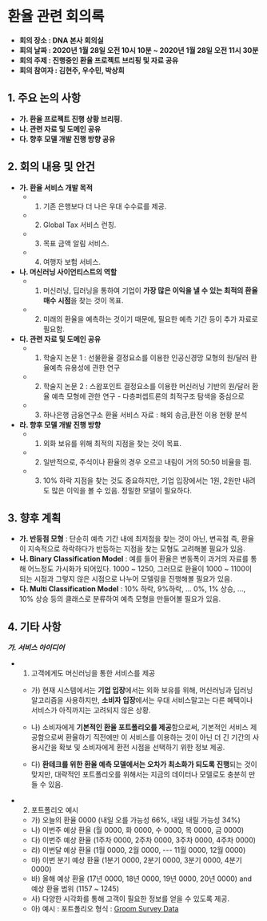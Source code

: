 # 환율 관련 회의록

- **회의 장소 : DNA 본사 회의실**
- **회의 날짜 : 2020년 1월 28일 오전 10시 10분 ~ 2020년 1월 28일 오전 11시 30분**
- **회의 주제 : 진행중인 환율 프로젝트 브리핑 및 자료 공유**
- **회의 참여자 : 김현주, 우수민, 박상희**

## 1. 주요 논의 사항

- **가. 환율 프로젝트 진행 상황 브리핑.**
- **나. 관련 자료 및 도메인 공유**
- **다. 향후 모델 개발 진행 방향 공유**

## 2. 회의 내용 및 안건

- **가. 환율 서비스 개발 목적**
  - 1) 기존 은행보다 더 나은 우대 수수료를 제공.
  - 2) Global Tax 서비스 런칭.
  - 3) 목표 금액 알림 서비스.
  - 4) 여행자 보험 서비스.
- **나. 머신러닝 사이언티스트의 역할**
  - 1) 머신러닝, 딥러닝을 통하여 기업이 **가장 많은 이익을 낼 수 있는 최적의 환율 매수 시점**을 찾는 것이 목표.
  - 2) 미래의 환율을 예측하는 것이기 때문에, 필요한 예측 기간 등이 추가 자료로 필요함.
- **다. 관련 자료 및 도메인 공유**
  - 1) 학술지 논문 1 : 선물환율 결정요소를 이용한 인공신경망 모형의 원/달러 환율예측 유용성에 관한 연구
  - 2) 학술지 논문 2 : 스왑포인트 결정요소를 이용한 머신러닝 기반의 원/달러 환율 예측 모형에 관한 연구 - 다층퍼셉트론의 최적구조 탐색을 중심으로
  - 3) 하나은행 금융연구소 환율 서비스 자료 : 해외 송금,환전 이용 현황 분석
- **라. 향후 모델 개발 진행 방향**
  - 1) 외화 보유를 위해 최적의 지점을 찾는 것이 목표.
  - 2) 일반적으로, 주식이나 환율의 경우 오르고 내림이 거의 50:50 비율을 띔.
  - 3) 10% 하락 지점을 찾는 것도 중요하지만, 기업 입장에서는 1원, 2원만 내려도 많은 이익을 볼 수 있음. 정밀한 모델이 필요하다.

## 3. 향후 계획

- **가. 반등점 모형** : 단순히 예측 기간 내에 최저점을 찾는 것이 아닌, 변곡점 즉, 환율이 지속적으로 하락하다가 반등하는 지점을 찾는 모형도 고려해볼 필요가 있음.
- **나. Binary Classification Model** : 예를 들어 환율은 변동폭이 과거의 자료를 통해 어느정도 가시화가 되어있다. 1000 ~ 1250, 그러므로 환율이 1000 ~ 1100이 되는 시점과 그렇지 않은 시점으로 나누어 모델링을 진행해볼 필요가 있음.
- **다. Multi Classification Model** : 10% 하락, 9%하락, ... 0%, 1% 상승, ..., 10% 상승 등의 클래스로 분류하여 예측 모형을 만들어볼 필요가 있음.

## 4. 기타 사항

***가. 서비스 아이디어***

- 1) 고객에게도 머신러닝을 통한 서비스를 제공

  - 가) 현재 시스템에서는 **기업 입장**에서는 외화 보유를 위해, 머신러닝과 딥러닝 알고리즘을 사용하지만, **소비자 입장**에서는 우대 서비스말고는 다른 혜택이나 서비스가 아직까지는 고려되지 않은 상황.

  - 나) 소비자에게 **기본적인 환율 포트폴리오를 제공**함으로써, 기본적인 서비스 제공함으로써 환율하기 직전에만 이 서비스를 이용하는 것이 아닌 더 긴 기간의 사용시간을 확보 및 소비자에게 환전 시점을 선택하기 위한 정보 제공.

  - 다) **환테크를 위한 환율 예측 모델에서는 오차가 최소화가 되도록 진행**되는 것이 맞지만, 대략적인 포트폴리오를 위해서는 지금의 데이터나 모델로도 충분히 만들 수 있음.

    

- 2) 포트폴리오 예시

  - 가) 오늘의 환율 0000 (내일 오를 가능성 66%, 내일 내릴 가능성 34%)
  - 나) 이번주 예상 환율 (월 0000, 화 0000, 수 0000, 목 0000, 금 0000)
  - 다) 이번주 예상 환율 (1주차 0000, 2주차 0000, 3주차 0000, 4주차 0000)
  - 라) 이번달 예상 환율 (1월 0000, 2월 0000, --- 11월 0000, 12월 0000)
  - 마) 이번 분기 예상 환율 (1분기 0000, 2분기 0000, 3분기 0000, 4분기 0000)
  - 바) 올해 예상 환율 (17년 0000, 18년 0000, 19년 0000, 20년 0000) and 예상 환율 범위 (1157 ~ 1245)
  - 사) 다양한 시각화를 통해 고객이 필요한 정보를 얻을 수 있도록 제공.
  - 아) 예시 : 포트폴리오 형식 : [Groom Survey Data](https://www.goorm.io/insight/2019/?hl=ko)